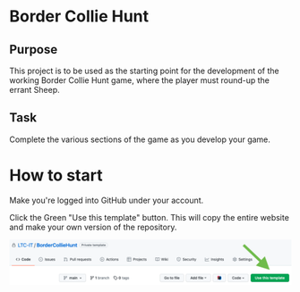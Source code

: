 # Border Collie Hunt
## Purpose

This project is to be used as the starting point for the development of the working Border Collie Hunt game, where the player must round-up the errant Sheep.


## Task

Complete the various sections of the game as you develop your game.


# How to start

Make you're logged into GitHub under your account. 

Click the Green "Use this template" button. This will copy the entire website and make your own version of the repository.

![Temple Button](Images/templateISD.png)
